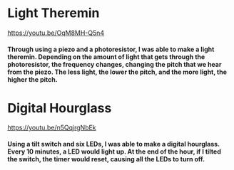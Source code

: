 # Light Theremin

https://youtu.be/OqM8MH-Q5n4

#### Through using a piezo and a photoresistor, I was able to make a light theremin. Depending on the amount of light that gets through the photoresistor, the frequency changes, changing the pitch that we hear from the piezo. The less light, the lower the pitch, and the more light, the higher the pitch.

# Digital Hourglass

https://youtu.be/n5QqjrgNbEk

#### Using a tilt switch and six LEDs, I was able to make a digital hourglass. Every 10 minutes, a LED would light up. At the end of the hour, if I tilted the switch, the timer would reset, causing all the LEDs to turn off. 
